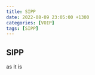 ```yaml
---
title: SIPP
date: 2022-08-09 23:05:00 +1300
categories: [VOIP]
tags: [SIPP]
---
```

## SIPP

as it is
